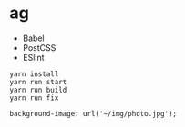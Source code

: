 # ag

- Babel
- PostCSS
- ESlint

```yarn install```  
```yarn run start```  
```yarn run build```  
```yarn run fix```  

``` background-image: url('~/img/photo.jpg'); ```
